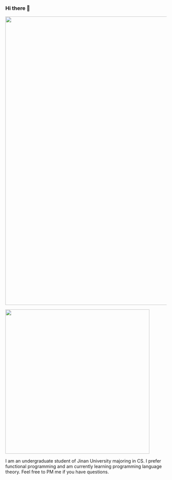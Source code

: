 ### Hi there 👋

<!--
**pe200012/pe200012** is a ✨ _special_ ✨ repository because its `README.md` (this file) appears on your GitHub profile.

Here are some ideas to get you started:

- 🔭 I’m currently working on ...
- 🌱 I’m currently learning ...
- 👯 I’m looking to collaborate on ...
- 🤔 I’m looking for help with ...
- 💬 Ask me about ...
- 📫 How to reach me: ...
- 😄 Pronouns: ...
- ⚡ Fun fact: ...
-->

<p align="center">
    <img width="900em" src="https://github-readme-stats.vercel.app/api?username=pe200012&show_icons=true&icon_color=f44336&title_color=757de8">
</p>

<p>
    <img width="450em" src="https://github-readme-stats.vercel.app/api/top-langs/?username=pe200012&hide=html&title_color=757de8&layout=compact">
</p>

<!--START_SECTION:waka-->
<!--END_SECTION:waka-->

I am an undergraduate student of Jinan University majoring in CS. I prefer functional programming and am currently learning programming language theory. Feel free to PM me if you have questions.
